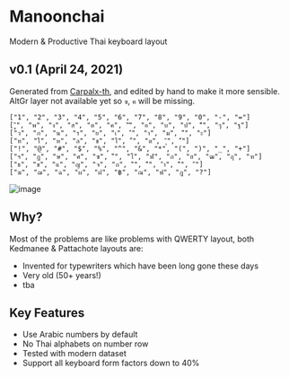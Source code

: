 # Manoonchai

Modern &amp; Productive Thai keyboard layout

## v0.1 (April 24, 2021)

Generated from [Carpalx-th](https://github.com/narze/carpalx-th), and edited by hand to make it more sensible. AltGr layer not available yet so `ฃ`, `ฅ` will be missing.

```plaintext
["1", "2", "3", "4", "5", "6", "7", "8", "9", "0", "-", "="]
["ู", "พ", "ง", "ส", "ต", "ค", "ั", "อ", "บ", "ป", "็", "ๆ", "ฐ"]
["ว", "ก", "น", "ร", "ย", "เ", "่", "า", "ม", "ี", "ะ"]
["ท", "ใ", "ห", "ล", "ช", "ไ", "้", "ด", "ุ", "์"]
["!", "@", "#", "$", "%", "^", "&", "*", "(", ")", "_", "+"]
["ฯ", "ฏ", "ษ", "ศ", "ซ", "๊", "โ", "ฬ", "ภ", "ฮ", "ฒ", "ฤ", "ฑ"]
["ธ", "ข", "แ", "ญ", "จ", "ถ", "ิ", "ื", "ำ", "ึ", "๋"]
["ฆ", "ฌ", "ฉ", "ผ", "ฝ", "฿", "ณ", "ฟ", "ฎ", "?"]
```

![image](https://user-images.githubusercontent.com/248741/115959989-383a5d00-a539-11eb-86e5-0a70b23a999e.png)

## Why?

Most of the problems are like problems with QWERTY layout, both Kedmanee & Pattachote layouts are:

- Invented for typewriters which have been long gone these days
- Very old (50+ years!)
- tba

## Key Features

- Use Arabic numbers by default
- No Thai alphabets on number row
- Tested with modern dataset
- Support all keyboard form factors down to 40%
